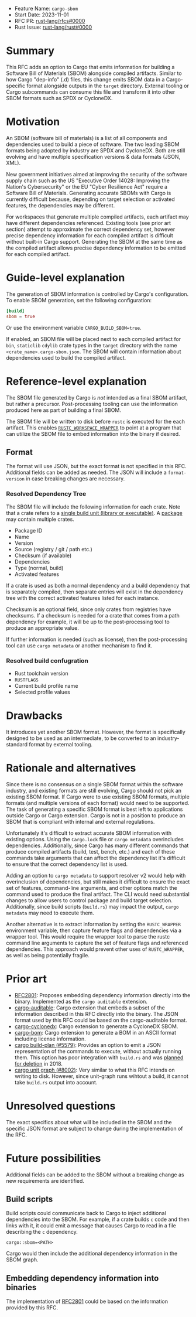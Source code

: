 - Feature Name: `cargo-sbom`
- Start Date: 2023-11-01
- RFC PR: [rust-lang/rfcs#0000](https://github.com/rust-lang/rfcs/pull/0000)
- Rust Issue: [rust-lang/rust#0000](https://github.com/rust-lang/rust/issues/0000)

# Summary
[summary]: #summary

This RFC adds an option to Cargo that emits information for building a Software Bill of Materials (SBOM) alongside compiled artifacts. Similar to how Cargo "dep-info" (.d) files, this change emits SBOM data in a Cargo-specific format alongside outputs in the `target` directory. External tooling or Cargo subcommands can consume this file and transform it into other SBOM formats such as SPDX or CycloneDX.

# Motivation
[motivation]: #motivation

An SBOM (software bill of materials) is a list of all components and dependencies used to build a piece of software. The two leading SBOM formats being adopted by industry are SPDX and CycloneDX. Both are still evolving and have multiple specification versions & data formats (JSON, XML).

New government initiatives aimed at improving the security of the software supply chain such as the US "Executive Order 14028: Improving the Nation's Cybersecurity" or the EU "Cyber Resilience Act" require a Software Bill of Materials. Generating accurate SBOMs with Cargo is currently difficult because, depending on target selection or activated features, the dependencies may be different.

For workspaces that generate multiple compiled artifacts, each artifact may have different dependencies referenced. Existing tools (see prior art section) attempt to approximate the correct dependency set, however precise dependency information for each compiled artifact is difficult without built-in Cargo support. Generating the SBOM at the same time as the compiled artifact allows precise dependency information to be emitted for each compiled artifact.

# Guide-level explanation
[guide-level-explanation]: #guide-level-explanation

The generation of SBOM information is controlled by Cargo's configuration. To enable SBOM generation, set the following configuration:

```toml
[build]
sbom = true
```

Or use the environment variable `CARGO_BUILD_SBOM=true`.

If enabled, an SBOM file will be placed next to each compiled artifact for `bin`, `staticlib` `cdylib` crate types in the `target` directory with the name `<crate_name>.cargo-sbom.json`. The SBOM will contain information about dependencies used to build the compiled artifact.

# Reference-level explanation
[reference-level-explanation]: #reference-level-explanation

The SBOM file generated by Cargo is *not* intended as a final SBOM artifact, but rather a precursor. Post-processing tooling can use the information produced here as part of building a final SBOM.

The SBOM file will be written to disk before `rustc` is executed for the each artifact. This enables [`RUSTC_WORKSPACE_WRAPPER`](https://doc.rust-lang.org/cargo/reference/config.html#buildrustc-workspace-wrapper) to point at a program that can utilize the SBOM file to embed information into the binary if desired.

## Format
The format will use JSON, but the exact format is not specified in this RFC. Additional fields can be added as needed. The JSON will include a `format-version` in case breaking changes are necessary.

### Resolved Dependency Tree
The SBOM file will include the following information for each crate. Note that a crate refers to a [single build unit (library or executable)](https://doc.rust-lang.org/cargo/appendix/glossary.html#crate).
A [package](https://doc.rust-lang.org/cargo/appendix/glossary.html#package) may contain multiple crates.
- Package ID
- Name
- Version
- Source (registry / git / path etc.)
- Checksum (if available)
- Dependencies
- Type (normal, build)
- Activated features

If a crate is used as both a normal dependency and a build dependency that is separately compiled, then separate entries will exist in the dependency tree with the correct activated features listed for each instance.

Checksum is an optional field, since only crates from registries have checksums. If a checksum is needed for a crate that comes from a path dependency for example, it will be up to the post-processing tool to produce an appropriate value.

If further information is needed (such as license), then the post-processing tool can use `cargo metadata` or another mechanism to find it.

### Resolved build confugration
- Rust toolchain version
- `RUSTFLAGS`
- Current build profile name
- Selected profile values


# Drawbacks
[drawbacks]: #drawbacks

It introduces yet another SBOM format. However, the format is specifically designed to be used as an intermediate, to be converted to an industry-standard format by external tooling.

# Rationale and alternatives
[rationale-and-alternatives]: #rationale-and-alternatives

Since there is no consensus on a single SBOM format within the software industry, and existing formats are still evolving, Cargo should not pick an existing SBOM format. If Cargo were to use existing SBOM formats, multiple formats (and multiple versions of each format) would need to be supported. The task of generating a specific SBOM format is best left to applications outside Cargo or Cargo extension. Cargo is not in a position to produce an SBOM that is compliant with internal and external regulations.

Unfortunately it's difficult to extract accurate SBOM information with existing options. Using the `Cargo.lock` file or `cargo metadata` overincludes dependencies. Additionally, since Cargo has many different commands that produce compiled artifacts (build, test, bench, etc.) and each of these commands take arguments that can affect the dependency list it's difficult to ensure that the correct dependency list is used.

Adding an option to `cargo metadata` to support resolver v2 would help with overinclusion of dependencies, but still makes it difficult to ensure the exact set of features, command-line arguments, and other options match the command used to produce the final artifact. The CLI would need substantial changes to allow users to control package and build target selection. Additionally, since build scripts (`build.rs`) may impact the output, `cargo metadata` may need to execute them.

Another alternative is to extract information by setting the `RUSTC_WRAPPER` environment variable, then capture feature flags and dependencies via a wrapper tool. This would require the wrapper tool to parse the rustc command line arguments to capture the set of feature flags and referenced dependencies. This approach would prevent other uses of `RUSTC_WRAPPER`, as well as being potentially fragile.

# Prior art
[prior-art]: #prior-art

* [RFC2801](https://github.com/rust-lang/rfcs/pull/2801): Proposes embedding dependency information directly into the binary. Implemented as the `cargo auditable` extension.
* [cargo-auditable](https://github.com/rust-secure-code/cargo-auditable): Cargo extension that embeds a subset of the information described in this RFC directly into the binary. The JSON format used by this RFC could be based on the cargo-auditable format.
* [cargo-cyclonedx](https://github.com/CycloneDX/cyclonedx-rust-cargo): Cargo extension to generate a CycloneDX SBOM.
* [cargo-bom](https://github.com/sensorfu/cargo-bom): Cargo extension to generate a BOM in an ASCII format including license information.
* [cargo build-plan (#5579)](https://github.com/rust-lang/cargo/issues/5579): Provides an option to emit a JSON representation of the commands to execute, without actually running them. This option has poor integration with `build.rs` and was [planned for deletion](https://github.com/rust-lang/cargo/issues/7614) in 2018.
* [cargo unit graph (#8002)](https://github.com/rust-lang/cargo/issues/8002): Very similar to what this RFC intends on writing to disk. However, since unit-graph runs wihtout a build, it cannot take `build.rs` output into account.

# Unresolved questions
[unresolved-questions]: #unresolved-questions

The exact specifics about what will be included in the SBOM and the specific JSON format are subject to change during the implementation of the RFC.

# Future possibilities
[future-possibilities]: #future-possibilities

Additional fields can be added to the SBOM without a breaking change as new requirements are identified.

## Build scripts
Build scripts could communicate back to Cargo to inject additional dependencies into the SBOM. For example, if a crate builds `c` code and then links with it, it could emit a message that causes Cargo to read in a file describing the `c` dependency.
```
cargo::sbom=<PATH>
````
Cargo would then include the additional dependency information in the SBOM graph.

## Embedding dependency information into binaries
The implementation of [RFC2801](https://github.com/rust-lang/rfcs/pull/2801) could be based on the information provided by this RFC.
